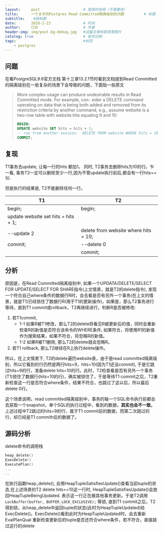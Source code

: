 ```yaml
---
layout:     post   				    # 使用的布局（不需要改）
title:      一个关于的Postgres Read Committed隔离级别的问题			# 标题 
subtitle:    #副标题
date:       2020-2-23 				# 时间
author:     CCH 					# 作者
header-img: img/post-bg-debug.jpg 	#这篇文章标题背景图片
catalog: true 						# 是否归档
tags:								#标签
    - postgres
---
```


## 问题
在看PostgreSQL9.6官方文档 第十三章13.2.1节时看到文档提到Read Committed的隔离级别在一些复杂的场景下会导致的问题，下面贴一些原文

> More complex usage can produce undesirable results in Read Committed mode. For example, con- sider a DELETE command operating on data that is being both added and removed from its restriction criteria by another command, e.g., assume website is a two-row table with website.hits equaling 9 and 10:
> ```sql
> BEGIN;
> UPDATE website SET hits = hits + 1;
> -- run from another session:  DELETE FROM website WHERE hits = 10;
> COMMIT;
> ```

## 复现
T1事务去update, 让每一行的hits 都加1。 同时, T2事务去删除hits为10的行。乍一看, 事务T2一定可以删除至少一行,因为不管update执行前后,都会有一行hits== 10.

但是执行的结果是, T2不能删除任何一行。

|   T1  |   T2 |
|  ----  | ----  |
| begin;  | begin; |
| update website set hits = hits + 1;  |  |
| \-\-update 2      | delete from website where hits = 10;|
| commit;| \-\-delete 0
| | commit;|


## 分析
原因是，在Read Committed隔离级别中, 如果一个UPDATA/DELETE/SELECT FOR UPDATE/SELECT FOR SHARE指令(上文情景，就是T2的delete指令), 发现一个符合自己where条件的数据行R时，会去看是否有另外一个事务(在上文的情景，就是T1)已经锁住了数据行R(用于T1的更新操作)，如果是，那么T2事务进行等待，直到T1 commit或rollback，T2再继续进行，判断R是否被修改:
1. 若T1commit,
    + 1-1 如果R被T1修改，那么T2的delete将看见R被更新后的值，同时会重新检查R的新值是否符合该命令的WHERE条件, 如果符合，将使用R1的新值作为搜索结果，如果不符合，将忽略R的新值。
    + 1-2 如果R被T1删除, 那么T2的delete就会忽略R。
2. 若T1 rollback, 那么T2继续在R上执行delete操作。

所以，在上文情景下, T2的delete遍历website表，由于是read committed隔离级别，所以它看到的行仍然是两行hits=9，hits=10(因为T1还没commit), 于是它跳过hits=9的行，准备delete hits=10的行。此时，T2检查看是否有另外一个事务(T1)锁住了数据行(hits=10的行)，确实被锁住了，于是等待T1 commit之后，T2重新检查这一行是否符合where条件，结果不符合，也跳过了这以后，所以最后delete 0行。

这个场景说明，read committed隔离级别中，事务的每一个SQL命令执行前都会去获取一个snapshot，单个SQL的执行过程中，看到的数据，**其实也会不一致**。上述过程中T2跳过的hits=9的行，属于T1 commit前的数据，而第二次跳过的行，却已经是T1 commith后的数据了。

## 源码分析
delete命令的调用栈
```c
heap_delete()
ExecDelete()
ExecutePlan()
...
..

```
在执行函数heap_delete(), 会用HeapTupleSatisfiesUpdate()查看当前tuple的状态,在上述场景的T2 delete hits==10这一行时, HeapTupleSatisfiesUpdate()会放回HeapTupleBeingUpdated. 表示这一行正在被其他事务更新。于是T2调用``` LockBuffer(buffer, BUFFER_LOCK_EXCLUSIVE);``` 等锁, 直到T1 commit之后，T2得到锁，从heap_delete中返回tuple的状态(此时为HeapTupleUpdated)给ExecDelete()。ExecDelete()看到此时为HeapTupleUpdated时，会去重新EvalPlanQual 重新检查更新后的tuple是否还符合where条件，若不符合，直接跳过这行的delete